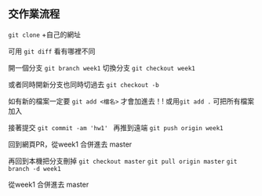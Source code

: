 ## 交作業流程

`git clone` +自己的網址


可用 `git diff` 看有哪裡不同


開一個分支 `git branch week1`
切換分支 `git checkout week1`


或者同時開新分支也同時切過去 `git checkout -b`


如有新的檔案一定要 `git add <檔名>` 才會加進去！!
或用`git add .` 可把所有檔案加入

接著提交 `git commit -am 'hw1' `
再推到遠端 `git push origin week1`


回到網頁PR，從week1 合併進去 master

再回到本機把分支刪掉
`git checkout master`
`git pull origin master`
`git branch -d week1`



從week1 合併進去 master
